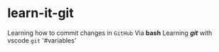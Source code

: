 # learn-it-git
Learning how to commit changes in `GitHub`
Via  **bash**
Learning ***git*** with vscode
`git`
'#variables'
